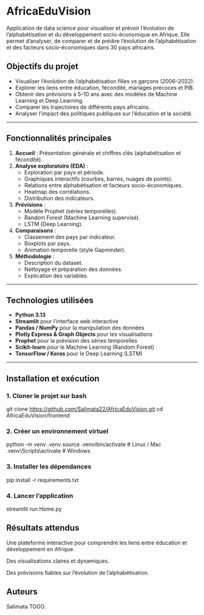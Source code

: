 # AfricaEduVision
Application de data science pour visualiser et prévoir l’évolution de l’alphabétisation et du développement socio-économique en Afrique.
Elle permet d’analyser, de comparer et de prédire l’évolution de l’alphabétisation et des facteurs socio-économiques dans 30 pays africains.


##  Objectifs du projet

- Visualiser l’évolution de l’alphabétisation filles vs garçons (2006–2022).
- Explorer les liens entre éducation, fécondité, mariages précoces et PIB.
- Obtenir des prévisions à 5–10 ans avec des modèles de Machine Learning et Deep Learning.
- Comparer les trajectoires de différents pays africains.
- Analyser l’impact des politiques publiques sur l’éducation et la société.

---

##  Fonctionnalités principales

1. **Accueil** : Présentation générale et chiffres clés (alphabétisation et fécondité).
2. **Analyse exploratoire (EDA)** :
   - Exploration par pays et période.
   - Graphiques interactifs (courbes, barres, nuages de points).
   - Relations entre alphabétisation et facteurs socio-économiques.
   - Heatmap des corrélations.
   - Distribution des indicateurs.
3. **Prévisions** :
   - Modèle Prophet (séries temporelles).
   - Random Forest (Machine Learning supervisé).
   - LSTM (Deep Learning).
4. **Comparaisons** :
   - Classement des pays par indicateur.
   - Boxplots par pays.
   - Animation temporelle (style Gapminder).
5. **Méthodologie** :
   - Description du dataset.
   - Nettoyage et préparation des données.
   - Explication des variables.

---

##  Technologies utilisées

- **Python 3.13**
- **Streamlit** pour l’interface web interactive
- **Pandas / NumPy** pour la manipulation des données
- **Plotly Express & Graph Objects** pour les visualisations
- **Prophet** pour la prévision des séries temporelles
- **Scikit-learn** pour le Machine Learning (Random Forest)
- **TensorFlow / Keras** pour le Deep Learning (LSTM)



---

##  Installation et exécution

### 1. Cloner le projet sur bash

git clone https://github.com/Salimata22/AfricaEduVision.git
cd AfricaEduVision/frontend

### 2. Créer un environnement virtuel

python -m venv .venv
source .venv/bin/activate # Linux / Mac
.venv\Scripts\activate # Windows

### 3. Installer les dépendances

pip install -r requirements.txt

### 4. Lancer l’application

streamlit run Home.py

## Résultats attendus

Une plateforme interactive pour comprendre les liens entre éducation et développement en Afrique.

Des visualisations claires et dynamiques.

Des prévisions fiables sur l’évolution de l’alphabétisation.

## Auteurs

Salimata TOGO.

